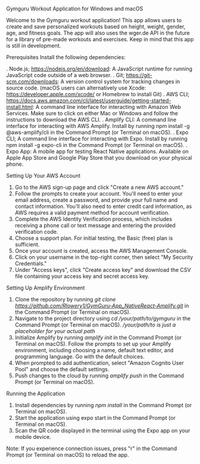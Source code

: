Gymguru Workout Application for Windows and macOS

Welcome to the Gymguru workout application! This app allows users to create and save personalized workouts based on height, weight, gender, age, and fitness goals. The app will also uses the wger.de API in the future for a library of pre-made workouts and exercises. Keep in mind that this app is still in development. 

Prerequisites
Install the following dependencies:

. Node.js; https://nodejs.org/en/download: A JavaScript runtime for running JavaScript code outside of a web browser.
. Git; https://git-scm.com/downloads: A version control system for tracking changes in source code. (macOS users can alternatively use Xcode: https://developer.apple.com/xcode/ or Homebrew to install Git)
. AWS CLI; https://docs.aws.amazon.com/cli/latest/userguide/getting-started-install.html: A command line interface for interacting with Amazon Web Services. Make sure to click on either Mac or Windows and follow the instructions to download the AWS CLI. 
. Amplify CLI: A command line interface for interacting with AWS Amplify. Install by running npm install -g @aws-amplify/cli in the Command Prompt (or Terminal on macOS).
. Expo CLI;  A command line interface for interacting with Expo. Install by running npm install -g expo-cli in the Command Prompt (or Terminal on macOS). 
. Expo App: A mobile app for testing React Native applications. Available on Apple App Store and Google Play Store that you download on your physical phone.

Setting Up Your AWS Account

1. Go to the AWS sign-up page and click "Create a new AWS account."
2. Follow the prompts to create your account. You'll need to enter your email address, create a password, and provide your full name and contact information. You'll also need to enter credit card information, as AWS requires a valid payment method for account verification.
3. Complete the AWS Identity Verification process, which includes receiving a phone call or text message and entering the provided verification code.
4. Choose a support plan. For initial testing, the Basic (free) plan is sufficient.
5. Once your account is created, access the AWS Management Console.
6. Click on your username in the top-right corner, then select "My Security Credentials."
7. Under "Access keys", click "Create access key" and download the CSV file containing your access key and secret access key.

Setting Up Amplify Environment

1. Clone the repository by running *git clone https://github.com/Rlowery1/GymGuru-App_NativeReact-Amplify.git* in the Command Prompt (or Terminal on macOS).
2. Navigate to the project directory using *cd /your/path/to/gymguru* in the Command Prompt (or Terminal on macOS). */your/path/to is just a placeholder for your actual path*
3. Initialize Amplify by running *amplify init* in the Command Prompt (or Terminal on macOS). Follow the prompts to set up your Amplify environment, including choosing a name, default text editor, and programming language. Go with the default choices.
4. When prompted to add authentication, select "Amazon Cognito User Pool" and choose the default settings.
5. Push changes to the cloud by running *amplify push* in the Command Prompt (or Terminal on macOS).

Running the Application

1. Install dependencies by running *npm install* in the Command Prompt (or Terminal on macOS).
2. Start the application using expo start in the Command Prompt (or Terminal on macOS).
3. Scan the QR code displayed in the terminal using the Expo app on your mobile device.

Note: If you experience connection issues, press "r" in the Command Prompt (or Terminal on macOS) to reload the app.
